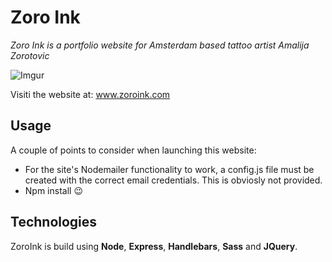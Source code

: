 # Zoro Ink
_Zoro Ink is a portfolio website for Amsterdam based tattoo artist Amalija Zorotovic_

![Imgur](https://i.imgur.com/aplPOen.png)

Visiti the website at: www.zoroink.com
## Usage

A couple of points to consider when launching this website: 

- For the site's Nodemailer functionality to work, a config.js file must be created with the correct email credentials. This is obviosly not provided.
- Npm install :wink:

## Technologies
ZoroInk is build using **Node**, **Express**, **Handlebars**, **Sass** and **JQuery**. 



